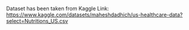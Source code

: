 Dataset has been taken from Kaggle
Link: https://www.kaggle.com/datasets/maheshdadhich/us-healthcare-data?select=Nutritions_US.csv
